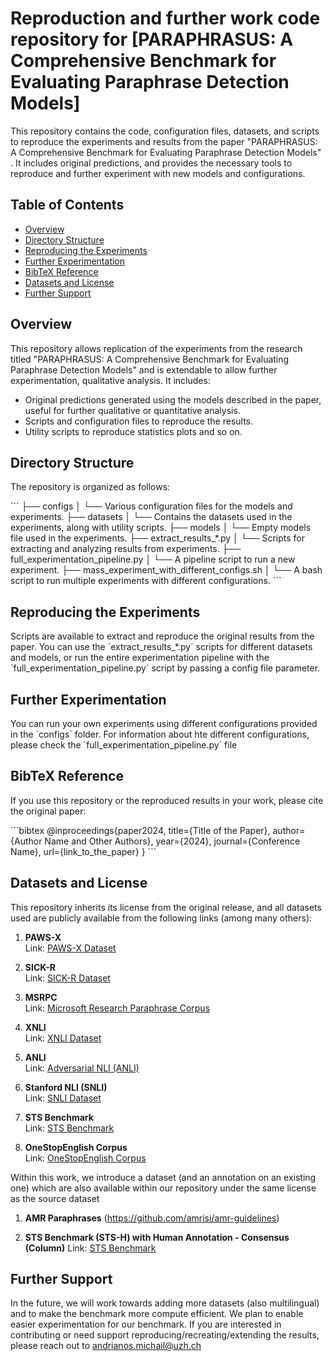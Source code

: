 
# Reproduction and further work code repository for [PARAPHRASUS: A Comprehensive Benchmark for Evaluating Paraphrase Detection Models]

This repository contains the code, configuration files, datasets, and scripts to reproduce the experiments and results from the paper "PARAPHRASUS: A Comprehensive Benchmark for Evaluating Paraphrase Detection Models" . It includes original predictions, and provides the necessary tools to reproduce and further experiment with new models and configurations.

## Table of Contents
- [Overview](#overview)
- [Directory Structure](#directory-structure)
- [Reproducing the Experiments](#reproducing-the-experiments)
- [Further Experimentation](#further-experimentation)
- [BibTeX Reference](#bibtex-reference)
- [Datasets and License](#datasets-and-license)
- [Further Support](#further-support)

## Overview

This repository allows replication of the experiments from the research titled "PARAPHRASUS: A Comprehensive Benchmark for Evaluating Paraphrase Detection Models" and is extendable to allow further experimentation, qualitative analysis. It includes:

- Original predictions generated using the models described in the paper, useful for further qualitative or quantitative analysis.
- Scripts and configuration files to reproduce the results.
- Utility scripts to reproduce statistics plots and so on.

## Directory Structure

The repository is organized as follows:

\`\`\`
├── configs
│   └── Various configuration files for the models and experiments.
├── datasets
│   └── Contains the datasets used in the experiments, along with utility scripts.
├── models
│   └── Empty models file used in the experiments.
├── extract_results_*.py
│   └── Scripts for extracting and analyzing results from experiments.
├── full_experimentation_pipeline.py
│   └── A pipeline script to run a new experiment.
├── mass_experiment_with_different_configs.sh
│   └── A bash script to run multiple experiments with different configurations.
\`\`\`

## Reproducing the Experiments

Scripts are available to extract and reproduce the original results from the paper. You can use the \`extract_results_*.py\` scripts for different datasets and models, or run the entire experimentation pipeline with the \`full_experimentation_pipeline.py\` script by passing a config file parameter.

## Further Experimentation

You can run your own experiments using different configurations provided in the \`configs\` folder. For information about hte different configurations, please check the \`full_experimentation_pipeline.py\` file

## BibTeX Reference

If you use this repository or the reproduced results in your work, please cite the original paper:

\`\`\`bibtex
@inproceedings{paper2024,
  title={Title of the Paper},
  author={Author Name and Other Authors},
  year={2024},
  journal={Conference Name},
  url={link_to_the_paper}
}
\`\`\`

## Datasets and License

This repository inherits its license from the original release, and all datasets used are publicly available from the following links (among many others):

1. **PAWS-X**  
   Link: [PAWS-X Dataset](https://github.com/google-research-datasets/paws/tree/master/pawsx)

2. **SICK-R**  
   Link: [SICK-R Dataset](https://zenodo.org/records/2787612)

3. **MSRPC**  
   Link: [Microsoft Research Paraphrase Corpus](https://www.microsoft.com/en-us/download/details.aspx?id=52398)

4. **XNLI**  
   Link: [XNLI Dataset](https://cims.nyu.edu/~sbowman/xnli/)

5. **ANLI**  
   Link: [Adversarial NLI (ANLI)](https://github.com/facebookresearch/anli) 

6. **Stanford NLI (SNLI)**  
   Link: [SNLI Dataset](https://nlp.stanford.edu/projects/snli/)

7. **STS Benchmark**  
   Link: [STS Benchmark](https://ixa2.si.ehu.eus/stswiki/index.php/STSbenchmark)

8. **OneStopEnglish Corpus**  
   Link: [OneStopEnglish Corpus](https://github.com/nishkalavallabhi/OneStopEnglish)


Within this work, we introduce a dataset (and an annotation on an existing one) which are also available within our repository under the same license as the source dataset

1. **AMR Paraphrases** (https://github.com/amrisi/amr-guidelines)

2. **STS Benchmark (STS-H) with Human Annotation - Consensus (Column)** 
   Link: [STS Benchmark](https://ixa2.si.ehu.eus/stswiki/index.php/STSbenchmark)


## Further Support

In the future, we will work towards adding more datasets (also multilingual) and to make the benchmark more compute efficient. We plan to enable easier experimentation for our benchmark. If you are interested in contributing or need support reproducing/recreating/extending the results, please reach out to andrianos.michail@uzh.ch